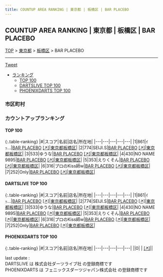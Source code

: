 ```yaml
---
title: COUNTUP AREA RANKING | 東京都 | 板橋区 | BAR PLACEBO
---
```

## COUNTUP AREA RANKING | 東京都 | 板橋区 | BAR PLACEBO

[TOP](/darts/rank/) > [東京都](/darts/rank/東京都/) > [板橋区](/darts/rank/東京都/板橋区/) > BAR PLACEBO

___

<a href="https://twitter.com/share?ref_src=twsrc%5Etfw" data-text="COUNTUP AREA RANKING | 東京都板橋区BAR PLACEBO" class="twitter-share-button" data-hashtags="DARTSLIVE,PHOENIXDARTS,darts,ダーツ" data-show-count="false">Tweet</a>

* [ランキング](#カウントアップランキング)
    * [TOP 100](#top-100)
    * [DARTSLIVE TOP 100](#dartslive-top-100)
    * [PHOENIXDARTS TOP 100](#phoenixdarts-top-100)

### 市区町村

<ul>

</ul>

### カウントアップランキング

#### TOP 100



{:.table-ranking}
|#|スコア|名前|店名|所在地|
|---|---|---|---|---|
|1|861|<span class="rank-name-dl">ｲｯ…</span>|<a href="/darts/rank/shops/d16aac2f66c7039d5f9f3321c1147265.html">BAR PLACEBO</a> <a href="https://search.dartslive.com/jp/shop/d16aac2f66c7039d5f9f3321c1147265">[↗]</a>|<a href="/darts/rank/東京都/板橋区">東京都板橋区</a>|
|2|774|<span class="rank-name-dl">SEIJI.S</span>|<a href="/darts/rank/shops/d16aac2f66c7039d5f9f3321c1147265.html">BAR PLACEBO</a> <a href="https://search.dartslive.com/jp/shop/d16aac2f66c7039d5f9f3321c1147265">[↗]</a>|<a href="/darts/rank/東京都/板橋区">東京都板橋区</a>|
|3|533|<span class="rank-name-dl">ゆうな</span>|<a href="/darts/rank/shops/d16aac2f66c7039d5f9f3321c1147265.html">BAR PLACEBO</a> <a href="https://search.dartslive.com/jp/shop/d16aac2f66c7039d5f9f3321c1147265">[↗]</a>|<a href="/darts/rank/東京都/板橋区">東京都板橋区</a>|
|4|430|<span class="rank-name-dl">NO NAME 9895</span>|<a href="/darts/rank/shops/d16aac2f66c7039d5f9f3321c1147265.html">BAR PLACEBO</a> <a href="https://search.dartslive.com/jp/shop/d16aac2f66c7039d5f9f3321c1147265">[↗]</a>|<a href="/darts/rank/東京都/板橋区">東京都板橋区</a>|
|5|353|<span class="rank-name-dl">えりくそん</span>|<a href="/darts/rank/shops/d16aac2f66c7039d5f9f3321c1147265.html">BAR PLACEBO</a> <a href="https://search.dartslive.com/jp/shop/d16aac2f66c7039d5f9f3321c1147265">[↗]</a>|<a href="/darts/rank/東京都/板橋区">東京都板橋区</a>|
|6|316|<span class="rank-name-dl">プロのKiss師w</span>|<a href="/darts/rank/shops/d16aac2f66c7039d5f9f3321c1147265.html">BAR PLACEBO</a> <a href="https://search.dartslive.com/jp/shop/d16aac2f66c7039d5f9f3321c1147265">[↗]</a>|<a href="/darts/rank/東京都/板橋区">東京都板橋区</a>|
|7|252|<span class="rank-name-dl">Only</span>|<a href="/darts/rank/shops/d16aac2f66c7039d5f9f3321c1147265.html">BAR PLACEBO</a> <a href="https://search.dartslive.com/jp/shop/d16aac2f66c7039d5f9f3321c1147265">[↗]</a>|<a href="/darts/rank/東京都/板橋区">東京都板橋区</a>|


#### DARTSLIVE TOP 100



{:.table-ranking}
|#|スコア|名前|店名|所在地|
|---|---|---|---|---|
|1|861|<span class="rank-name-dl">ｲｯ…</span>|<a href="/darts/rank/shops/d16aac2f66c7039d5f9f3321c1147265.html">BAR PLACEBO</a> <a href="https://search.dartslive.com/jp/shop/d16aac2f66c7039d5f9f3321c1147265">[↗]</a>|<a href="/darts/rank/東京都/板橋区">東京都板橋区</a>|
|2|774|<span class="rank-name-dl">SEIJI.S</span>|<a href="/darts/rank/shops/d16aac2f66c7039d5f9f3321c1147265.html">BAR PLACEBO</a> <a href="https://search.dartslive.com/jp/shop/d16aac2f66c7039d5f9f3321c1147265">[↗]</a>|<a href="/darts/rank/東京都/板橋区">東京都板橋区</a>|
|3|533|<span class="rank-name-dl">ゆうな</span>|<a href="/darts/rank/shops/d16aac2f66c7039d5f9f3321c1147265.html">BAR PLACEBO</a> <a href="https://search.dartslive.com/jp/shop/d16aac2f66c7039d5f9f3321c1147265">[↗]</a>|<a href="/darts/rank/東京都/板橋区">東京都板橋区</a>|
|4|430|<span class="rank-name-dl">NO NAME 9895</span>|<a href="/darts/rank/shops/d16aac2f66c7039d5f9f3321c1147265.html">BAR PLACEBO</a> <a href="https://search.dartslive.com/jp/shop/d16aac2f66c7039d5f9f3321c1147265">[↗]</a>|<a href="/darts/rank/東京都/板橋区">東京都板橋区</a>|
|5|353|<span class="rank-name-dl">えりくそん</span>|<a href="/darts/rank/shops/d16aac2f66c7039d5f9f3321c1147265.html">BAR PLACEBO</a> <a href="https://search.dartslive.com/jp/shop/d16aac2f66c7039d5f9f3321c1147265">[↗]</a>|<a href="/darts/rank/東京都/板橋区">東京都板橋区</a>|
|6|316|<span class="rank-name-dl">プロのKiss師w</span>|<a href="/darts/rank/shops/d16aac2f66c7039d5f9f3321c1147265.html">BAR PLACEBO</a> <a href="https://search.dartslive.com/jp/shop/d16aac2f66c7039d5f9f3321c1147265">[↗]</a>|<a href="/darts/rank/東京都/板橋区">東京都板橋区</a>|
|7|252|<span class="rank-name-dl">Only</span>|<a href="/darts/rank/shops/d16aac2f66c7039d5f9f3321c1147265.html">BAR PLACEBO</a> <a href="https://search.dartslive.com/jp/shop/d16aac2f66c7039d5f9f3321c1147265">[↗]</a>|<a href="/darts/rank/東京都/板橋区">東京都板橋区</a>|


#### PHOENIXDARTS TOP 100



{:.table-ranking}
|#|スコア|名前|店名|所在地|
|---|---|---|---|---|
||0|<span class="rank-name-dl"> </span>|<a href="/darts/rank/shops/.html"></a> <a href="">[↗]</a>|<a href="/darts/rank//"></a>|


<div class="footer border-top border-gray-light mt-5 pt-3 text-right text-gray">
    last update : <span style="font-weight: italic" id="foot_last_modified"></span><br />
    DARTSLIVE は 株式会社ダーツライブ社 の登録商標です<br />
    PHOENIXDARTS は フェニックスダーツジャパン株式会社 の登録商標です<br />
</div>

<script src="https://cdnjs.cloudflare.com/ajax/libs/jquery.tablesorter/2.31.3/js/jquery.tablesorter.min.js" integrity="sha512-qzgd5cYSZcosqpzpn7zF2ZId8f/8CHmFKZ8j7mU4OUXTNRd5g+ZHBPsgKEwoqxCtdQvExE5LprwwPAgoicguNg==" crossorigin="anonymous" referrerpolicy="no-referrer"></script>
<link rel="stylesheet" href="https://cdnjs.cloudflare.com/ajax/libs/jquery.tablesorter/2.31.3/css/theme.default.min.css" integrity="sha512-wghhOJkjQX0Lh3NSWvNKeZ0ZpNn+SPVXX1Qyc9OCaogADktxrBiBdKGDoqVUOyhStvMBmJQ8ZdMHiR3wuEq8+w==" crossorigin="anonymous" referrerpolicy="no-referrer" />
<script>
$(function() {
    $(".table-ranking").tablesorter({sortList:[[0, 0]]});
    $("#foot_last_modified").text(formatDate(new Date(document.lastModified), 'yyyy-MM-dd HH:mm:ss'));
});
</script>

<script async src="https://platform.twitter.com/widgets.js" charset="utf-8"></script>
